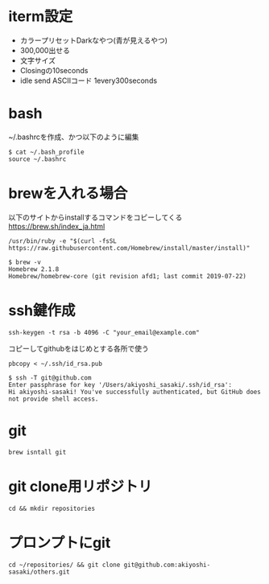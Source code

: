 # iterm設定

- カラープリセットDarkなやつ(青が見えるやつ)
- 300,000出せる
- 文字サイズ
- Closingの10seconds
- idle send ASCⅡコード 1every300seconds

# bash

~/.bashrcを作成、かつ以下のように編集

```
$ cat ~/.bash_profile
source ~/.bashrc
```

# brewを入れる場合

以下のサイトからinstallするコマンドをコピーしてくる
https://brew.sh/index_ja.html

```
/usr/bin/ruby -e "$(curl -fsSL https://raw.githubusercontent.com/Homebrew/install/master/install)"
```

```
$ brew -v
Homebrew 2.1.8
Homebrew/homebrew-core (git revision afd1; last commit 2019-07-22)
```

# ssh鍵作成

```
ssh-keygen -t rsa -b 4096 -C "your_email@example.com"
```

コピーしてgithubをはじめとする各所で使う

```
pbcopy < ~/.ssh/id_rsa.pub
```

```
$ ssh -T git@github.com
Enter passphrase for key '/Users/akiyoshi_sasaki/.ssh/id_rsa':
Hi akiyoshi-sasaki! You've successfully authenticated, but GitHub does not provide shell access.
```

# git

```
brew isntall git
```

# git clone用リポジトリ

```
cd && mkdir repositories
```

# プロンプトにgit

```
cd ~/repositories/ && git clone git@github.com:akiyoshi-sasaki/others.git
```
